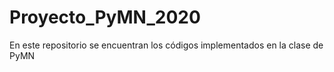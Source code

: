 # Proyecto_PyMN_2020
En este repositorio se encuentran los códigos implementados en la clase de PyMN
